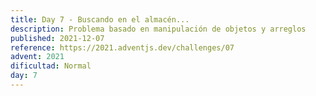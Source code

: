 ```yaml
---
title: Day 7 - Buscando en el almacén...
description: Problema basado en manipulación de objetos y arreglos
published: 2021-12-07
reference: https://2021.adventjs.dev/challenges/07
advent: 2021
dificultad: Normal
day: 7
---
```

